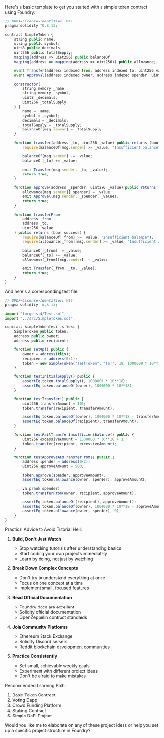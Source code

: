 Here's a basic template to get you started with a simple token contract using Foundry:

```js
// SPDX-License-Identifier: MIT
pragma solidity ^0.8.13;

contract SimpleToken {
    string public name;
    string public symbol;
    uint8 public decimals;
    uint256 public totalSupply;
    mapping(address => uint256) public balanceOf;
    mapping(address => mapping(address => uint256)) public allowance;

    event Transfer(address indexed from, address indexed to, uint256 value);
    event Approval(address indexed owner, address indexed spender, uint256 value);

    constructor(
        string memory _name,
        string memory _symbol,
        uint8 _decimals,
        uint256 _totalSupply
    ) {
        name = _name;
        symbol = _symbol;
        decimals = _decimals;
        totalSupply = _totalSupply;
        balanceOf[msg.sender] = _totalSupply;
    }

    function transfer(address _to, uint256 _value) public returns (bool success) {
        require(balanceOf[msg.sender] >= _value, "Insufficient balance");

        balanceOf[msg.sender] -= _value;
        balanceOf[_to] += _value;

        emit Transfer(msg.sender, _to, _value);
        return true;
    }

    function approve(address _spender, uint256 _value) public returns (bool success) {
        allowance[msg.sender][_spender] = _value;
        emit Approval(msg.sender, _spender, _value);
        return true;
    }

    function transferFrom(
        address _from,
        address _to,
        uint256 _value
    ) public returns (bool success) {
        require(balanceOf[_from] >= _value, "Insufficient balance");
        require(allowance[_from][msg.sender] >= _value, "Insufficient allowance");

        balanceOf[_from] -= _value;
        balanceOf[_to] += _value;
        allowance[_from][msg.sender] -= _value;

        emit Transfer(_from, _to, _value);
        return true;
    }
}

```

And here's a corresponding test file:

```js
// SPDX-License-Identifier: MIT
pragma solidity ^0.8.13;

import "forge-std/Test.sol";
import "../src/SimpleToken.sol";

contract SimpleTokenTest is Test {
    SimpleToken public token;
    address public owner;
    address public recipient;

    function setUp() public {
        owner = address(this);
        recipient = address(0x1);
        token = new SimpleToken("TestToken", "TST", 18, 1000000 * 10**18);
    }

    function testInitialSupply() public {
        assertEq(token.totalSupply(), 1000000 * 10**18);
        assertEq(token.balanceOf(owner), 1000000 * 10**18);
    }

    function testTransfer() public {
        uint256 transferAmount = 100;
        token.transfer(recipient, transferAmount);

        assertEq(token.balanceOf(owner), 1000000 * 10**18 - transferAmount);
        assertEq(token.balanceOf(recipient), transferAmount);
    }

    function testFailTransferInsufficientBalance() public {
        uint256 excessiveAmount = 1000000 * 10**18 + 1;
        token.transfer(recipient, excessiveAmount);
    }

    function testApproveAndTransferFrom() public {
        address spender = address(0x2);
        uint256 approveAmount = 500;

        token.approve(spender, approveAmount);
        assertEq(token.allowance(owner, spender), approveAmount);

        vm.prank(spender);
        token.transferFrom(owner, recipient, approveAmount);

        assertEq(token.balanceOf(recipient), approveAmount);
        assertEq(token.balanceOf(owner), 1000000 * 10**18 - approveAmount);
        assertEq(token.allowance(owner, spender), 0);
    }
}

```

Practical Advice to Avoid Tutorial Hell:

1. **Build, Don't Just Watch**

    - Stop watching tutorials after understanding basics
    - Start coding your own projects immediately
    - Learn by doing, not just by watching

2. **Break Down Complex Concepts**

    - Don't try to understand everything at once
    - Focus on one concept at a time
    - Implement small, focused features

3. **Read Official Documentation**

    - Foundry docs are excellent
    - Solidity official documentation
    - OpenZeppelin contract standards

4. **Join Community Platforms**

    - Ethereum Stack Exchange
    - Solidity Discord servers
    - Reddit blockchain development communities

5. **Practice Consistently**
    - Set small, achievable weekly goals
    - Experiment with different project ideas
    - Don't be afraid to make mistakes

Recommended Learning Path:

1. Basic Token Contract
2. Voting Dapp
3. Crowd Funding Platform
4. Staking Contract
5. Simple DeFi Project

Would you like me to elaborate on any of these project ideas or help you set up a specific project structure in Foundry?
